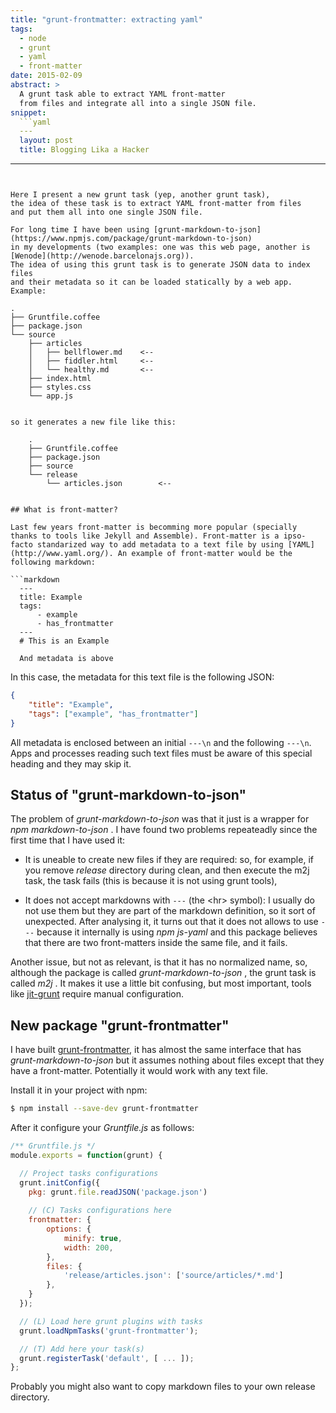 ```yaml
---
title: "grunt-frontmatter: extracting yaml"
tags:
  - node
  - grunt
  - yaml
  - front-matter
date: 2015-02-09
abstract: >
  A grunt task able to extract YAML front-matter
  from files and integrate all into a single JSON file.
snippet:
  ```yaml
  ---
  layout: post
  title: Blogging Lika a Hacker
  ```
---
```


Here I present a new grunt task (yep, another grunt task), 
the idea of these task is to extract YAML front-matter from files 
and put them all into one single JSON file.

For long time I have been using [grunt-markdown-to-json](https://www.npmjs.com/package/grunt-markdown-to-json) 
in my developments (two examples: one was this web page, another is [Wenode](http://wenode.barcelonajs.org)). 
The idea of using this grunt task is to generate JSON data to index files 
and their metadata so it can be loaded statically by a web app. 
Example:

```
    .
    ├── Gruntfile.coffee
    ├── package.json
    └── source
        ├── articles
        │   ├── bellflower.md    <--
        │   ├── fiddler.html     <--
        │   └── healthy.md       <--
        ├── index.html
        ├── styles.css
        └── app.js
```

so it generates a new file like this:

    .
    ├── Gruntfile.coffee
    ├── package.json
    ├── source
    └── release
        └── articles.json        <--


## What is front-matter?

Last few years front-matter is becomming more popular (specially thanks to tools like Jekyll and Assemble). Front-matter is a ipso-facto standarized way to add metadata to a text file by using [YAML](http://www.yaml.org/). An example of front-matter would be the following markdown:

```markdown
  ---
  title: Example
  tags:
      - example
      - has_frontmatter
  ---
  # This is an Example

  And metadata is above
```

In this case, the metadata for this text file is the following JSON:

```json
{
    "title": "Example",
    "tags": ["example", "has_frontmatter"]
}
```

All metadata is enclosed between an initial `---\n` and the following `---\n`. Apps and processes reading such text files must be aware of this special heading and they may skip it.


## Status of "grunt-markdown-to-json"

The problem of _grunt-markdown-to-json_ was that it just is a wrapper for _npm_ _markdown-to-json_ . I have found two problems repeateadly since the first time that I have used it:

- It is uneable to create new files if they are required: so, for example, if you remove _release_ directory during clean, and then execute the m2j task, the task fails (this is because it is not using grunt tools),

- It does not accept markdowns with `---` (the &lt;hr> symbol): I usually do not use them but they are part of the markdown definition, so it sort of unexpected. After analysing it, it turns out that it does not allows to use `---` because it internally is using _npm_ _js-yaml_ and this package believes that there are two front-matters inside the same file, and it fails.

Another issue, but not as relevant, is that it has no normalized name, so, although the package is called _grunt-markdown-to-json_ , the grunt task is called _m2j_ . It makes it use a little bit confusing, but most important, tools like [jit-grunt](https://www.npmjs.com/package/jit-grunt) require manual configuration.


## New package "grunt-frontmatter"

I have built [grunt-frontmatter](https://github.com/drpicox/grunt-frontmatter), it has almost the same interface that has _grunt-markdown-to-json_ but it assumes nothing about files except that they have a front-matter. Potentially it would work with any text file. 

Install it in your project with npm:

```bash
$ npm install --save-dev grunt-frontmatter
```

After it configure your _Gruntfile.js_ as follows:

```javascript
/** Gruntfile.js */
module.exports = function(grunt) {

  // Project tasks configurations
  grunt.initConfig({
    pkg: grunt.file.readJSON('package.json')
    
    // (C) Tasks configurations here
    frontmatter: {
        options: {
            minify: true,
            width: 200,
        },
        files: {
            'release/articles.json': ['source/articles/*.md']
        },
    }
  });

  // (L) Load here grunt plugins with tasks
  grunt.loadNpmTasks('grunt-frontmatter');

  // (T) Add here your task(s) 
  grunt.registerTask('default', [ ... ]);
};
```

Probably you might also want to copy markdown files to your own release directory.


